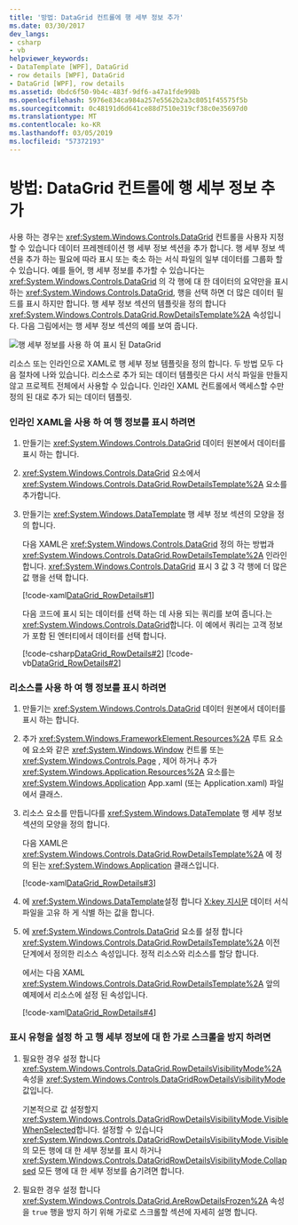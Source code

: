 ```yaml
---
title: '방법: DataGrid 컨트롤에 행 세부 정보 추가'
ms.date: 03/30/2017
dev_langs:
- csharp
- vb
helpviewer_keywords:
- DataTemplate [WPF], DataGrid
- row details [WPF], DataGrid
- DataGrid [WPF], row details
ms.assetid: 0bdc6f50-9b4c-483f-9df6-a47a1fde998b
ms.openlocfilehash: 5976e834ca984a257e5562b2a3c8051f45575f5b
ms.sourcegitcommit: 0c48191d6d641ce88d7510e319cf38c0e35697d0
ms.translationtype: MT
ms.contentlocale: ko-KR
ms.lasthandoff: 03/05/2019
ms.locfileid: "57372193"
---
```

# <a name="how-to-add-row-details-to-a-datagrid-control"></a>방법: DataGrid 컨트롤에 행 세부 정보 추가
사용 하는 경우는 <xref:System.Windows.Controls.DataGrid> 컨트롤을 사용자 지정할 수 있습니다 데이터 프레젠테이션 행 세부 정보 섹션을 추가 합니다. 행 세부 정보 섹션을 추가 하는 필요에 따라 표시 또는 축소 하는 서식 파일의 일부 데이터를 그룹화 할 수 있습니다. 예를 들어, 행 세부 정보를 추가할 수 있습니다는 <xref:System.Windows.Controls.DataGrid> 의 각 행에 대 한 데이터의 요약만을 표시 하는 <xref:System.Windows.Controls.DataGrid>, 행을 선택 하면 더 많은 데이터 필드를 표시 하지만 합니다. 행 세부 정보 섹션의 템플릿을 정의 합니다 <xref:System.Windows.Controls.DataGrid.RowDetailsTemplate%2A> 속성입니다. 다음 그림에서는 행 세부 정보 섹션의 예를 보여 줍니다.  
  
 ![행 세부 정보를 사용 하 여 표시 된 DataGrid](./media/ndp-rowdetails.png "NDP_RowDetails")  
  
 리소스 또는 인라인으로 XAML로 행 세부 정보 템플릿을 정의 합니다. 두 방법 모두 다음 절차에 나와 있습니다. 리소스로 추가 되는 데이터 템플릿은 다시 서식 파일을 만들지 않고 프로젝트 전체에서 사용할 수 있습니다. 인라인 XAML 컨트롤에서 액세스할 수만 정의 된 대로 추가 되는 데이터 템플릿.  
  
### <a name="to-display-row-details-by-using-inline-xaml"></a>인라인 XAML을 사용 하 여 행 정보를 표시 하려면  
  
1.  만들기는 <xref:System.Windows.Controls.DataGrid> 데이터 원본에서 데이터를 표시 하는 합니다.  
  
2.  <xref:System.Windows.Controls.DataGrid> 요소에서 <xref:System.Windows.Controls.DataGrid.RowDetailsTemplate%2A> 요소를 추가합니다.  
  
3.  만들기는 <xref:System.Windows.DataTemplate> 행 세부 정보 섹션의 모양을 정의 합니다.  
  
     다음 XAML은 <xref:System.Windows.Controls.DataGrid> 정의 하는 방법과 <xref:System.Windows.Controls.DataGrid.RowDetailsTemplate%2A> 인라인 합니다. <xref:System.Windows.Controls.DataGrid> 표시 3 값 3 각 행에 더 많은 값 행을 선택 합니다.  
  
     [!code-xaml[DataGrid_RowDetails#1](~/samples/snippets/csharp/VS_Snippets_Wpf/datagrid_rowdetails/cs/mainwindow.xaml#1)]  
  
     다음 코드에 표시 되는 데이터를 선택 하는 데 사용 되는 쿼리를 보여 줍니다.는 <xref:System.Windows.Controls.DataGrid>합니다. 이 예에서 쿼리는 고객 정보가 포함 된 엔터티에서 데이터를 선택 합니다.  
  
     [!code-csharp[DataGrid_RowDetails#2](~/samples/snippets/csharp/VS_Snippets_Wpf/datagrid_rowdetails/cs/mainwindow.xaml.cs#2)]
     [!code-vb[DataGrid_RowDetails#2](~/samples/snippets/visualbasic/VS_Snippets_Wpf/datagrid_rowdetails/vb/mainwindow.xaml.vb#2)]  
  
### <a name="to-display-row-details-by-using-a-resource"></a>리소스를 사용 하 여 행 정보를 표시 하려면  
  
1.  만들기는 <xref:System.Windows.Controls.DataGrid> 데이터 원본에서 데이터를 표시 하는 합니다.  
  
2.  추가 <xref:System.Windows.FrameworkElement.Resources%2A> 루트 요소에 요소와 같은 <xref:System.Windows.Window> 컨트롤 또는 <xref:System.Windows.Controls.Page> , 제어 하거나 추가 <xref:System.Windows.Application.Resources%2A> 요소를는 <xref:System.Windows.Application> App.xaml (또는 Application.xaml) 파일에서 클래스.  
  
3.  리소스 요소를 만듭니다를 <xref:System.Windows.DataTemplate> 행 세부 정보 섹션의 모양을 정의 합니다.  
  
     다음 XAML은 <xref:System.Windows.Controls.DataGrid.RowDetailsTemplate%2A> 에 정의 된는 <xref:System.Windows.Application> 클래스입니다.  
  
     [!code-xaml[DataGrid_RowDetails#3](~/samples/snippets/csharp/VS_Snippets_Wpf/datagrid_rowdetails/cs/app.xaml#3)]  
  
4.  에 <xref:System.Windows.DataTemplate>설정 합니다 [X:key 지시문](../../xaml-services/x-key-directive.md) 데이터 서식 파일을 고유 하 게 식별 하는 값을 합니다.  
  
5.  에 <xref:System.Windows.Controls.DataGrid> 요소를 설정 합니다 <xref:System.Windows.Controls.DataGrid.RowDetailsTemplate%2A> 이전 단계에서 정의한 리소스 속성입니다. 정적 리소스와 리소스를 할당 합니다.  
  
     에서는 다음 XAML <xref:System.Windows.Controls.DataGrid.RowDetailsTemplate%2A> 앞의 예제에서 리소스에 설정 된 속성입니다.  
  
     [!code-xaml[DataGrid_RowDetails#4](~/samples/snippets/csharp/VS_Snippets_Wpf/datagrid_rowdetails/cs/window2.xaml#4)]  
  
### <a name="to-set-visibility-and-prevent-horizontal-scrolling-for-row-details"></a>표시 유형을 설정 하 고 행 세부 정보에 대 한 가로 스크롤을 방지 하려면  
  
1.  필요한 경우 설정 합니다 <xref:System.Windows.Controls.DataGrid.RowDetailsVisibilityMode%2A> 속성을 <xref:System.Windows.Controls.DataGridRowDetailsVisibilityMode> 값입니다.  
  
     기본적으로 값 설정할지 <xref:System.Windows.Controls.DataGridRowDetailsVisibilityMode.VisibleWhenSelected>합니다. 설정할 수 있습니다 <xref:System.Windows.Controls.DataGridRowDetailsVisibilityMode.Visible> 의 모든 행에 대 한 세부 정보를 표시 하거나 <xref:System.Windows.Controls.DataGridRowDetailsVisibilityMode.Collapsed> 모든 행에 대 한 세부 정보를 숨기려면 합니다.  
  
2.  필요한 경우 설정 합니다 <xref:System.Windows.Controls.DataGrid.AreRowDetailsFrozen%2A> 속성을 `true` 행을 방지 하기 위해 가로로 스크롤할 섹션에 자세히 설명 합니다.
